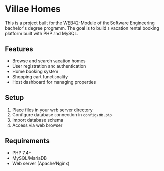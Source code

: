 # Villae Homes

This is a project built for the WEB42-Module of the Software Engineering bachelor's degree programm.
The goal is to build a vacation rental booking platform built with PHP and MySQL.

## Features

- Browse and search vacation homes
- User registration and authentication
- Home booking system
- Shopping cart functionality
- Host dashboard for managing properties

## Setup

1. Place files in your web server directory
2. Configure database connection in `config/db.php`
3. Import database schema
4. Access via web browser

## Requirements

- PHP 7.4+
- MySQL/MariaDB
- Web server (Apache/Nginx)